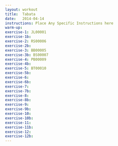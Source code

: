 ```yaml
---
layout: workout 
title:  Tabata
date:   2014-04-14
instructions: Place Any Specific Instructions here
warm-up: 
exercise-1: JL00001
exercise-1b: 
exercise-2: RS00006
exercise-2b:
exercise-3: BB00005
exercise-3b: BS00007
exercise-4: PB00009
exercise-4b:
exercise-5: BT00010
exercise-5b:
exercise-6: 
exercise-6b:
exercise-7: 
exercise-7b:
exercise-8: 
exercise-8b:
exercise-9: 
exercise-9b:
exercise-10: 
exercise-10b:
exercise-11: 
exercise-11b:
exercise-12: 
exercise-12b:
---
```

